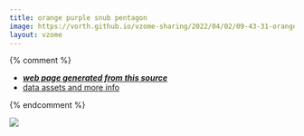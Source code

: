 ```yaml
---
title: orange purple snub pentagon
image: https://vorth.github.io/vzome-sharing/2022/04/02/09-43-31-orange-purple-snub-pentagon/orange-purple-snub-pentagon.png
layout: vzome
---
```


{% comment %}
 - [***web page generated from this source***][post]
 - [data assets and more info][github]

[post]: <https://vorth.github.io/vzome-sharing/2022/04/02/orange-purple-snub-pentagon-09-43-31.html>
[github]: <https://github.com/vorth/vzome-sharing/tree/main/2022/04/02/09-43-31-orange-purple-snub-pentagon/>
{% endcomment %}

<vzome-viewer style="width: 100%; height: 65vh;"
       src="https://vorth.github.io/vzome-sharing/2022/04/02/09-43-31-orange-purple-snub-pentagon/orange-purple-snub-pentagon.vZome" >
  <img src="https://vorth.github.io/vzome-sharing/2022/04/02/09-43-31-orange-purple-snub-pentagon/orange-purple-snub-pentagon.png" />
</vzome-viewer>